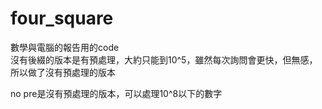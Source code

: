 # four_square
數學與電腦的報告用的code  
沒有後綴的版本是有預處理，大約只能到10^5，雖然每次詢問會更快，但無感，所以做了沒有預處理的版本  
  
no pre是沒有預處理的版本，可以處理10^8以下的數字  
